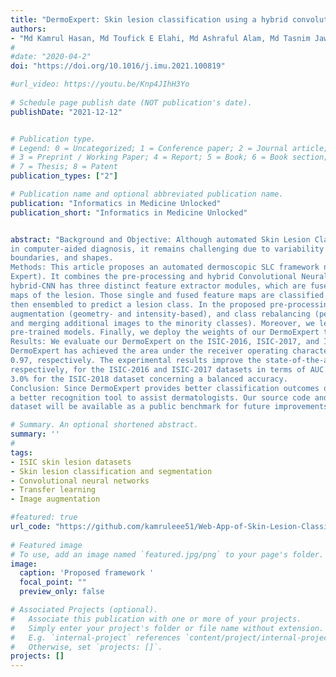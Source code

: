 ```yaml
---
title: "DermoExpert: Skin lesion classification using a hybrid convolutional neural network through segmentation, transfer learning, and augmentation"
authors:
- "Md Kamrul Hasan, Md Toufick E Elahi, Md Ashraful Alam, Md Tasnim Jawad, Robert Martí"
#
#date: "2020-04-2"
doi: "https://doi.org/10.1016/j.imu.2021.100819"

#url_video: https://youtu.be/Knp4JIhH3Yo
  
# Schedule page publish date (NOT publication's date).
publishDate: "2021-12-12"


# Publication type.
# Legend: 0 = Uncategorized; 1 = Conference paper; 2 = Journal article;
# 3 = Preprint / Working Paper; 4 = Report; 5 = Book; 6 = Book section;
# 7 = Thesis; 8 = Patent
publication_types: ["2"]

# Publication name and optional abbreviated publication name.
publication: "Informatics in Medicine Unlocked"
publication_short: "Informatics in Medicine Unlocked"


abstract: "Background and Objective: Although automated Skin Lesion Classification (SLC) is a crucial integral step
in computer-aided diagnosis, it remains challenging due to variability in textures, colors, indistinguishable
boundaries, and shapes.
Methods: This article proposes an automated dermoscopic SLC framework named Dermoscopic Expert (Dermo-
Expert). It combines the pre-processing and hybrid Convolutional Neural Network (hybrid-CNN). The proposed
hybrid-CNN has three distinct feature extractor modules, which are fused to achieve better-depth feature
maps of the lesion. Those single and fused feature maps are classified using different fully connected layers,
then ensembled to predict a lesion class. In the proposed pre-processing, we apply lesion segmentation,
augmentation (geometry- and intensity-based), and class rebalancing (penalizing the majority class’s loss
and merging additional images to the minority classes). Moreover, we leverage transfer learning from the
pre-trained models. Finally, we deploy the weights of our DermoExpert to a possible web application.
Results: We evaluate our DermoExpert on the ISIC-2016, ISIC-2017, and ISIC-2018 datasets, where the
DermoExpert has achieved the area under the receiver operating characteristic curve (AUC) of 0.96, 0.95, and
0.97, respectively. The experimental results improve the state-of-the-art by the margins of 10.0% and 2.0%,
respectively, for the ISIC-2016 and ISIC-2017 datasets in terms of AUC. The DermoExpert also outperforms by
3.0% for the ISIC-2018 dataset concerning a balanced accuracy.
Conclusion: Since DermoExpert provides better classification outcomes on three different datasets, leading to
a better recognition tool to assist dermatologists. Our source code and segmented masks for the ISIC-2018
dataset will be available as a public benchmark for future improvements."

# Summary. An optional shortened abstract.
summary: ''
#
tags:
- ISIC skin lesion datasets
- Skin lesion classification and segmentation
- Convolutional neural networks
- Transfer learning
- Image augmentation

#featured: true
url_code: "https://github.com/kamruleee51/Web-App-of-Skin-Lesion-Classification"
  
# Featured image
# To use, add an image named `featured.jpg/png` to your page's folder.
image:
  caption: 'Proposed framework '
  focal_point: ""
  preview_only: false

# Associated Projects (optional).
#   Associate this publication with one or more of your projects.
#   Simply enter your project's folder or file name without extension.
#   E.g. `internal-project` references `content/project/internal-project/index.md`.
#   Otherwise, set `projects: []`.
projects: []
---
```

